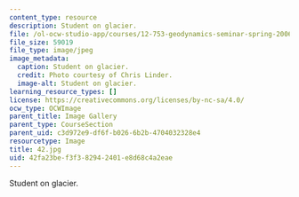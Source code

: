 ```yaml
---
content_type: resource
description: Student on glacier.
file: /ol-ocw-studio-app/courses/12-753-geodynamics-seminar-spring-2006/42fa23bef3f382942401e8d68c4a2eae_42.jpg
file_size: 59019
file_type: image/jpeg
image_metadata:
  caption: Student on glacier.
  credit: Photo courtesy of Chris Linder.
  image-alt: Student on glacier.
learning_resource_types: []
license: https://creativecommons.org/licenses/by-nc-sa/4.0/
ocw_type: OCWImage
parent_title: Image Gallery
parent_type: CourseSection
parent_uid: c3d972e9-df6f-b026-6b2b-4704032328e4
resourcetype: Image
title: 42.jpg
uid: 42fa23be-f3f3-8294-2401-e8d68c4a2eae
---
```

Student on glacier.